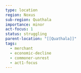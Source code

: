 ```yaml
---
type: location
region: Noxus
sub-region: Quathala
importance: minor
act-focus: 1
status: struggling
parent-location: "[[Quathala]]"
tags:
  - merchant
  - economic-decline
  - commoner-unrest
  - act1-focus
---
```

